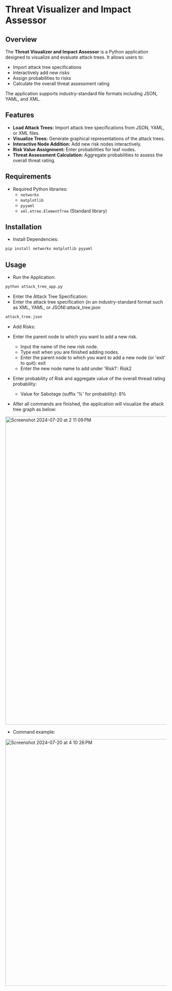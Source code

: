 # Threat Visualizer and Impact Assessor

## Overview

The **Threat Visualizer and Impact Assessor** is a Python application designed to visualize and evaluate attack trees. It allows users to:

- Import attack tree specifications
- Interactively add new risks
- Assign probabilities to risks
- Calculate the overall threat assessment rating

The application supports industry-standard file formats including JSON, YAML, and XML.

## Features
- **Load Attack Trees:** Import attack tree specifications from JSON, YAML, or XML files.
- **Visualize Trees:** Generate graphical representations of the attack trees.
- **Interactive Node Addition:** Add new risk nodes interactively.
- **Risk Value Assignment:** Enter probabilities for leaf nodes.
- **Threat Assessment Calculation:** Aggregate probabilities to assess the overall threat rating.

## Requirements

- Required Python libraries:
  - `networkx`
  - `matplotlib`
  - `pyyaml`
  - `xml.etree.ElementTree` (Standard library)

## Installation
- Install Dependencies:
```bash
pip install networkx matplotlib pyyaml
```

## Usage
- Run the Application:
```bash
python attack_tree_app.py
```

- Enter the Attack Tree Specification:
- Enter the attack tree specification (in an industry-standard format such as XML, YAML, or JSON):attack_tree.json
```bash
attack_tree.json
```

- Add Risks:
- Enter the parent node to which you want to add a new risk.
  - Input the name of the new risk node.
  - Type exit when you are finished adding nodes.
  - Enter the parent node to which you want to add a new node (or 'exit' to quit): exit
  - Enter the new node name to add under 'Risk1': Risk2

- Enter probability of Risk and aggregate value of the overall thread rating probability:
  - Value for Sabotage (suffix '%' for probability): 8%

- After all commands are finished, the application will visualize the attack tree graph as below:
<img width="958" alt="Screenshot 2024-07-20 at 2 11 09 PM" src="https://github.com/user-attachments/assets/0015f5d5-f5b7-4e7a-a35a-a210019fdd62">


- Command example:
<img width="767" alt="Screenshot 2024-07-20 at 4 10 26 PM" src="https://github.com/user-attachments/assets/baaf41be-cbc9-434f-8710-95bfeba118c7">
